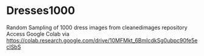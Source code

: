 # Dresses1000
 Random Sampling of 1000 dress images from cleanedimages repository
Access Google Colab via https://colab.research.google.com/drive/10MFMkt_6BmIcdkSg0ubpc90fe5eclSbS
